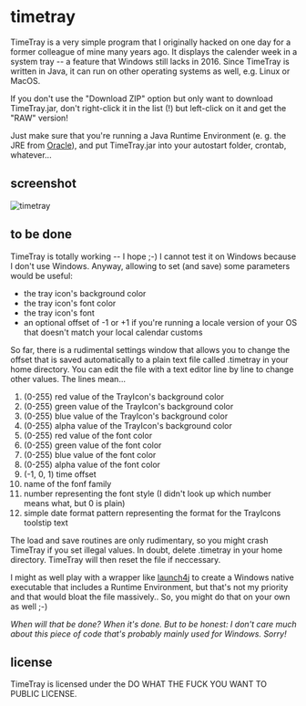 # timetray
TimeTray is a very simple program that I originally hacked on one day for a former colleague of mine many years ago.
It displays the calender week in a system tray -- a feature that Windows still lacks in 2016. Since TimeTray is written in Java, it can run on other operating systems as well, e.g. Linux or MacOS.

If you don't use the "Download ZIP" option but only want to download TimeTray.jar, don't right-click it in the list (!) but left-click on it and get the "RAW" version!

Just make sure that you're running a Java Runtime Environment (e. g. the JRE from [Oracle](http://www.java.com/en/download/ "Oracle")), and put TimeTray.jar into your autostart folder, crontab, whatever...

## screenshot
![timetray](https://github.com/otacke/timetray/blob/master/timetray.png "timetray")

## to be done
TimeTray is totally working -- I hope ;-) I cannot test it on Windows because I don't use Windows. Anyway, allowing to set (and save) some parameters would be useful:

* the tray icon's background color
* the tray icon's font color
* the tray icon's font
* an optional offset of -1 or +1 if you're running a locale version of your OS that doesn't match your local calendar customs

So far, there is a rudimental settings window that allows you to change the offset that is saved automatically to a plain text file called .timetray in your home directory. You can edit
the file with a text editor line by line to change other values. The lines mean...

1. (0-255) red value of the TrayIcon's background color
2. (0-255) green value of the TrayIcon's background color
3. (0-255) blue value of the TrayIcon's background color
4. (0-255) alpha value of the TrayIcon's background color
5. (0-255) red value of the font color
6. (0-255) green value of the font color
7. (0-255) blue value of the font color
8. (0-255) alpha value of the font color
9. (-1, 0, 1) time offset
10. name of the fonf family
11. number representing the font style (I didn't look up which number means what, but 0 is plain)
12. simple date format pattern representing the format for the TrayIcons toolstip text

The load and save routines are only rudimentary, so you might crash TimeTray if you set illegal values. In doubt, delete .timetray in your home directory. TimeTray will then reset the file if neccessary.

I might as well play with a wrapper like [launch4j](http://launch4j.sourceforge.net/ "launch4j") to create a Windows native executable that includes a Runtime Environment, but that's not my priority and that would bloat the file massively.. So, you might do that on your own as well ;-)

_When will that be done? When it's done. But to be honest: I don't care much about this piece of code that's probably mainly used for Windows. Sorry!_

## license
TimeTray is licensed under the DO WHAT THE FUCK YOU WANT TO PUBLIC LICENSE.
